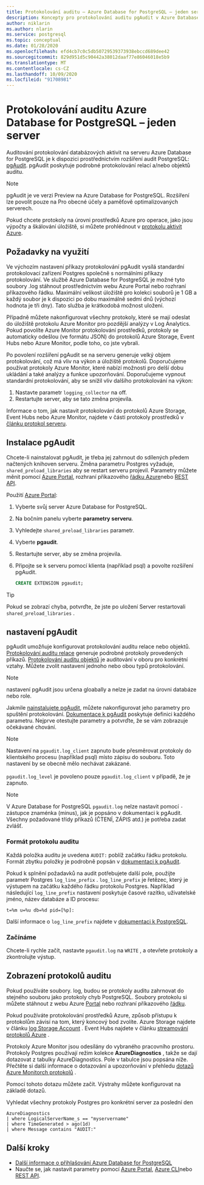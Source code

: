 ```yaml
---
title: Protokolování auditu – Azure Database for PostgreSQL – jeden server
description: Koncepty pro protokolování auditu pgAudit v Azure Database for PostgreSQL-Single server.
author: niklarin
ms.author: nlarin
ms.service: postgresql
ms.topic: conceptual
ms.date: 01/28/2020
ms.openlocfilehash: efd4cb7c0c5db50729539373938ebccd689dee42
ms.sourcegitcommit: 829d951d5c90442a38012daaf77e86046018e5b9
ms.translationtype: MT
ms.contentlocale: cs-CZ
ms.lasthandoff: 10/09/2020
ms.locfileid: "91708981"
---
```

# <a name="audit-logging-in-azure-database-for-postgresql---single-server"></a>Protokolování auditu Azure Database for PostgreSQL – jeden server

Auditování protokolování databázových aktivit na serveru Azure Database for PostgreSQL je k dispozici prostřednictvím rozšíření audit PostgreSQL: [pgAudit](https://www.pgaudit.org/). pgAudit poskytuje podrobné protokolování relací a/nebo objektů auditu.

> [!NOTE]
> pgAudit je ve verzi Preview na Azure Database for PostgreSQL.
> Rozšíření lze povolit pouze na Pro obecné účely a paměťově optimalizovaných serverech.

Pokud chcete protokoly na úrovni prostředků Azure pro operace, jako jsou výpočty a škálování úložiště, si můžete prohlédnout v [protokolu aktivit Azure](../azure-monitor/platform/platform-logs-overview.md).

## <a name="usage-considerations"></a>Požadavky na využití
Ve výchozím nastavení příkazy protokolování pgAudit vysílá standardní protokolovací zařízení Postgres společně s normálními příkazy protokolování. Ve službě Azure Database for PostgreSQL je možné tyto soubory .log stáhnout prostřednictvím webu Azure Portal nebo rozhraní příkazového řádku. Maximální velikost úložiště pro kolekci souborů je 1 GB a každý soubor je k dispozici po dobu maximálně sedmi dnů (výchozí hodnota je tři dny). Tato služba je krátkodobá možnost uložení.

Případně můžete nakonfigurovat všechny protokoly, které se mají odeslat do úložiště protokolu Azure Monitor pro pozdější analýzy v Log Analytics. Pokud povolíte Azure Monitor protokolování prostředků, protokoly se automaticky odešlou (ve formátu JSON) do protokolů Azure Storage, Event Hubs nebo Azure Monitor, podle toho, co jste vybrali.

Po povolení rozšíření pgAudit se na serveru generuje velký objem protokolování, což má vliv na výkon a úložiště protokolů. Doporučujeme používat protokoly Azure Monitor, které nabízí možnosti pro delší dobu ukládání a také analýzy a funkce upozorňování. Doporučujeme vypnout standardní protokolování, aby se snížil vliv dalšího protokolování na výkon:

   1. Nastavte parametr `logging_collector` na off. 
   2. Restartujte server, aby se tato změna projevila.

Informace o tom, jak nastavit protokolování do protokolů Azure Storage, Event Hubs nebo Azure Monitor, najdete v části protokoly prostředků v [článku protokol serveru](concepts-server-logs.md).

## <a name="installing-pgaudit"></a>Instalace pgAudit

Chcete-li nainstalovat pgAudit, je třeba jej zahrnout do sdílených předem načtených knihoven serveru. Změna parametru Postgres vyžaduje, `shared_preload_libraries` aby se restart serveru projevil. Parametry můžete měnit pomocí [Azure Portal](howto-configure-server-parameters-using-portal.md), rozhraní příkazového [řádku Azure](howto-configure-server-parameters-using-cli.md)nebo [REST API](/rest/api/postgresql/configurations/createorupdate).

Použití [Azure Portal](https://portal.azure.com):

   1. Vyberte svůj server Azure Database for PostgreSQL.
   2. Na bočním panelu vyberte **parametry serveru**.
   3. Vyhledejte `shared_preload_libraries` parametr.
   4. Vyberte **pgaudit**.
   5. Restartujte server, aby se změna projevila.

   6. Připojte se k serveru pomocí klienta (například psql) a povolte rozšíření pgAudit.
      ```SQL
      CREATE EXTENSION pgaudit;
      ```

> [!TIP]
> Pokud se zobrazí chyba, potvrďte, že jste po uložení Server restartovali `shared_preload_libraries` .

## <a name="pgaudit-settings"></a>nastavení pgAudit

pgAudit umožňuje konfigurovat protokolování auditu relace nebo objektů. [Protokolování auditu relace](https://github.com/pgaudit/pgaudit/blob/master/README.md#session-audit-logging) generuje podrobné protokoly provedených příkazů. [Protokolování auditu objektů](https://github.com/pgaudit/pgaudit/blob/master/README.md#object-audit-logging) je auditování v oboru pro konkrétní vztahy. Můžete zvolit nastavení jednoho nebo obou typů protokolování. 

> [!NOTE]
> nastavení pgAudit jsou určena gloabally a nelze je zadat na úrovni databáze nebo role.

Jakmile [nainstalujete pgAudit](#installing-pgaudit), můžete nakonfigurovat jeho parametry pro spuštění protokolování. [Dokumentace k pgAudit](https://github.com/pgaudit/pgaudit/blob/master/README.md#settings) poskytuje definici každého parametru. Nejprve otestujte parametry a potvrďte, že se vám zobrazuje očekávané chování.

> [!NOTE]
> Nastavení na `pgaudit.log_client` zapnuto bude přesměrovat protokoly do klientského procesu (například psql) místo zápisu do souboru. Toto nastavení by se obecně mělo nechávat zakázané. <br> <br>
> `pgaudit.log_level` je povoleno pouze `pgaudit.log_client` v případě, že je zapnuto.

> [!NOTE]
> V Azure Database for PostgreSQL `pgaudit.log` nelze nastavit pomocí `-` zástupce znaménka (minus), jak je popsáno v dokumentaci k pgAudit. Všechny požadované třídy příkazů (ČTENÍ, ZÁPIS atd.) je potřeba zadat zvlášť.

### <a name="audit-log-format"></a>Formát protokolu auditu
Každá položka auditu je uvedena `AUDIT:` poblíž začátku řádku protokolu. Formát zbytku položky je podrobně popsán v [dokumentaci k pgAudit](https://github.com/pgaudit/pgaudit/blob/master/README.md#format).

Pokud k splnění požadavků na audit potřebujete další pole, použijte parametr Postgres `log_line_prefix` . `log_line_prefix` je řetězec, který je výstupem na začátku každého řádku protokolu Postgres. Například následující `log_line_prefix` nastavení poskytuje časové razítko, uživatelské jméno, název databáze a ID procesu:

```
t=%m u=%u db=%d pid=[%p]:
```

Další informace o `log_line_prefix` najdete v [dokumentaci k PostgreSQL](https://www.postgresql.org/docs/current/runtime-config-logging.html#GUC-LOG-LINE-PREFIX).

### <a name="getting-started"></a>Začínáme
Chcete-li rychle začít, nastavte `pgaudit.log` na `WRITE` , a otevřete protokoly a zkontrolujte výstup. 

## <a name="viewing-audit-logs"></a>Zobrazení protokolů auditu
Pokud používáte soubory. log, budou se protokoly auditu zahrnovat do stejného souboru jako protokoly chyb PostgreSQL. Soubory protokolu si můžete stáhnout z webu Azure [Portal](howto-configure-server-logs-in-portal.md) nebo rozhraní příkazového [řádku](howto-configure-server-logs-using-cli.md). 

Pokud používáte protokolování prostředků Azure, způsob přístupu k protokolům závisí na tom, který koncový bod zvolíte. Azure Storage najdete v článku [log Storage Account](../azure-monitor/platform/resource-logs-collect-storage.md) . Event Hubs najdete v článku [streamování protokolů Azure](../azure-monitor/platform/resource-logs-stream-event-hubs.md) .

Protokoly Azure Monitor jsou odesílány do vybraného pracovního prostoru. Protokoly Postgres používají režim kolekce **AzureDiagnostics** , takže se dají dotazovat z tabulky AzureDiagnostics. Pole v tabulce jsou popsána níže. Přečtěte si další informace o dotazování a upozorňování v přehledu [dotazů Azure Monitorch protokolů](../azure-monitor/log-query/log-query-overview.md) .

Pomocí tohoto dotazu můžete začít. Výstrahy můžete konfigurovat na základě dotazů.

Vyhledat všechny protokoly Postgres pro konkrétní server za poslední den
```
AzureDiagnostics
| where LogicalServerName_s == "myservername"
| where TimeGenerated > ago(1d) 
| where Message contains "AUDIT:"
```

## <a name="next-steps"></a>Další kroky
- [Další informace o přihlašování Azure Database for PostgreSQL](concepts-server-logs.md)
- Naučte se, jak nastavit parametry pomocí [Azure Portal](howto-configure-server-parameters-using-portal.md), [Azure CLI](howto-configure-server-parameters-using-cli.md)nebo [REST API](/rest/api/postgresql/configurations/createorupdate).
